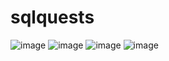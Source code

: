 # sqlquests
![image](https://user-images.githubusercontent.com/86844885/223149424-394d86b9-da2b-402b-b3df-e3c17e7411d9.png)
![image](https://user-images.githubusercontent.com/86844885/223149487-540e6beb-b716-41b5-a610-c283125ea450.png)
![image](https://user-images.githubusercontent.com/86844885/223149559-badc9dfd-b4f6-4362-9e48-f418ba5f40ca.png)
![image](https://user-images.githubusercontent.com/86844885/223149707-93fed8ee-674f-405a-8bb0-94f6b5c874c2.png)
